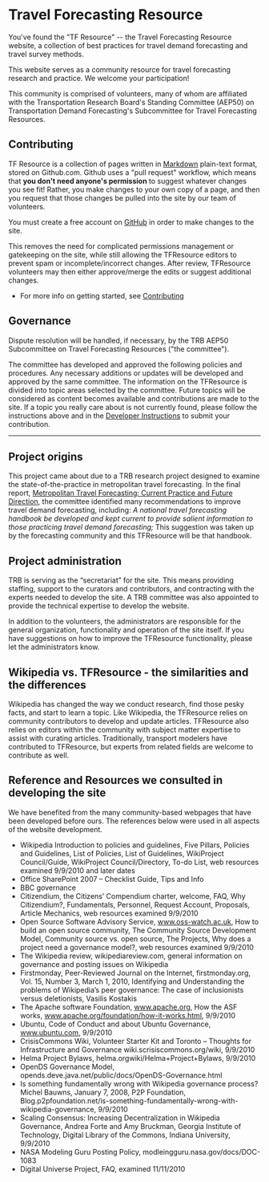 # Travel Forecasting Resource

You've found the "TF Resource" -- the Travel Forecasting Resource website, a collection of best practices for travel demand forecasting and travel survey methods.

This website serves as a community resource for travel forecasting research and practice. We welcome your participation!

This community is comprised of volunteers, many of whom are affiliated with the Transportation Research Board's Standing Committee (AEP50) on Transportation Demand Forecasting's Subcommittee for Travel Forecasting Resources.

## Contributing

TF Resource is a collection of pages written in [Markdown](https://github.com/adam-p/markdown-here/wiki/Markdown-Cheatsheet) plain-text format, stored on Github.com. Github uses a "pull request" workflow, which means that **you don't need anyone's permission** to suggest whatever changes you see fit! Rather, you make changes to your own copy of a page, and then you request that those changes be pulled into the site by our team of volunteers.

You must create a free account on [GitHub](https://github.com/) in order to make changes to the site.

This removes the need for complicated permissions management or gatekeeping on the site, while still allowing the TFResource editors to prevent spam or incomplete/incorrect changes. After review, TFResource volunteers may then either approve/merge the edits or suggest additional changes.

- For more info on getting started, see [Contributing](https://tfresource.org/topics/Contributing.html)

## Governance

Dispute resolution will be handled, if necessary, by the TRB AEP50 Subcommittee on Travel Forecasting Resources ("the committee").

The committee has developed and approved the following policies and procedures. Any necessary additions or updates will be developed and approved by the same committee. The information on the TFResource is divided into topic areas selected by the committee. Future topics will be considered as content becomes available and contributions are made to the site. If a topic you really care about is not currently found, please follow the instructions above and in the [Developer Instructions](Contributing-Dev-Instructions) to submit your contribution.

---

## Project origins

This project came about due to a TRB research project designed to examine the state-of-the-practice in metropolitan travel forecasting. In the final report, [Metropolitan Travel Forecasting: Current Practice and Future Direction](http://www.trb.org/Main/Blurbs/158933.aspx), the committee identified many recommendations to improve travel demand forecasting, including: _A national travel forecasting handbook be developed and kept current to provide salient information to those practicing travel demand forecasting;_ This suggestion was taken up by the forecasting community and this TFResource will be that handbook.

## Project administration

TRB is serving as the “secretariat” for the site. This means providing staffing, support to the curators and contributors, and contracting with the experts needed to develop the site. A TRB committee was also appointed to provide the technical expertise to develop the website.

In addition to the volunteers, the administrators are responsible for the general organization, functionality and operation of the site itself. If you have suggestions on how to improve the TFResource functionality, please let the administrators know.

## Wikipedia vs. TFResource - the similarities and the differences

Wikipedia has changed the way we conduct research, find those pesky facts, and start to learn a topic. Like Wikipedia, the TFResource relies on community contributors to develop and update articles. TFResource also relies on editors within the community with subject matter expertise to assist with curating articles. Traditionally, transport modelers have contributed to TFResource, but experts from related fields are welcome to contribute as well.

## Reference and Resources we consulted in developing the site

We have benefited from the many community-based webpages that have been developed before ours. The references below were used in all aspects of the website development.

- Wikipedia Introduction to policies and guidelines, Five Pillars, Policies and Guidelines, List of Policies, List of Guidelines, WikiProject Council/Guide, WikiProject Council/Directory, To-do List, web resources examined 9/9/2010 and later dates
- Office SharePoint 2007 – Checklist Guide, Tips and Info
- BBC governance
- Citizendium, the Citizens’ Compendium charter, welcome, FAQ, Why Citizendium?, Fundamentals, Personnel, Request Account, Proposals, Article Mechanics, web resources examined 9/9/2010
- Open Source Software Advisory Service, www.oss-watch.ac.uk, How to build an open source community, The Community Source Development Model, Community source vs. open source, The Projects, Why does a project need a governance model?, web resources examined 9/9/2010
- The Wikipedia review, wikipediareview.com, general information on governance and posting issues on Wikipedia
- Firstmonday, Peer-Reviewed Journal on the Internet, firstmonday.org, Vol. 15, Number 3, March 1, 2010, Identifying and Understanding the problems of Wikipedia’s peer governance: The case of inclusionists versus deletionists, Vasilis Kostakis
- The Apache software Foundation, www.apache.org, How the ASF works, www.apache.org/foundation/how-it-works.html, 9/9/2010
- Ubuntu, Code of Conduct and about Ubuntu Governance, www.ubuntu.com, 9/9/2010
- CrisisCommons Wiki, Volunteer Starter Kit and Toronto – Thoughts for Infrastructure and Governance wiki.scrisiscommons.org/wiki, 9/9/2010
- Helma Project Bylaws, helma.orgwiki/Helma+Project+Bylaws, 9/9/2010
- OpenDS Governance Model, opends.deve.java.net/public/docs/OpenDS-Governance.html
- Is something fundamentally wrong with Wikipedia governance process? Michel Bauwns, January 7, 2008, P2P Foundation, Blog.p2pfoundation.net/is-something-fundamentally-wrong-with-wikipedia-governance, 9/9/2010
- Scaling Consensus: Increasing Decentralization in Wikipedia Governance, Andrea Forte and Amy Bruckman, Georgia Institute of Technology, Digital Library of the Commons, Indiana University, 9/9/2010
- NASA Modeling Guru Posting Policy, modleingguru.nasa.gov/docs/DOC-1083
- Digital Universe Project, FAQ, examined 11/11/2010
